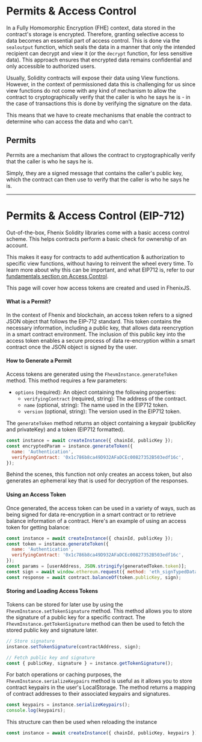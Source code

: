 # Permits & Access Control

In a Fully Homomorphic Encryption (FHE) context, data stored in the contract's storage is encrypted.
Therefore, granting selective access to data becomes an essential part of access control.
This is done via the `sealoutput` function, which seals the data in a manner that only the intended
recipient can decrypt and view it (or the `decrypt` function, for less sensitive data). This approach ensures that
encrypted data remains confidential and only accessible to authorized users.

Usually, Solidity contracts will expose their data using View functions.
However, in the context of permissioned data this is challenging for us since view functions do not come
with any kind of mechanism to allow the contract to cryptographically verify that the caller is who he says he is -
in the case of transactions this is done by verifying the signature on the data.

This means that we have to create mechanisms that enable the contract to determine who can access the data and who can't.

## Permits

Permits are a mechanism that allows the contract to cryptographically verify that the caller is who he says he is.

Simply, they are a signed message that contains the caller's public key, which the contract can then use to verify that the caller is who he says he is.



------------------------------

# Permits & Access Control (EIP-712)

Out-of-the-box, Fhenix Solidity libraries come with a basic access control scheme. This helps contracts perform a basic check for ownership of an account.

This makes it easy for contracts to add authentication & authorization to specific view functions, without having to reinvent the wheel every time. To learn more about why this can be important, and what EIP712 is, refer to our [fundamentals section on Access Control](../fhevm-solidity/access-control.md).

This page will cover how access tokens are created and used in FhenixJS.

#### What is a Permit?

In the context of Fhenix and blockchain, an access token refers to a signed JSON object that follows the EIP-712 standard. This token contains the necessary information, including a public key, that allows data reencryption in a smart contract environment. The inclusion of this public key into the access token enables a secure process of data re-encryption within a smart contract once the JSON object is signed by the user.

#### How to Generate a Permit

Access tokens are generated using the `FhevmInstance.generateToken` method. This method requires a few parameters:

* `options` (required): An object containing the following properties:
    * `verifyingContract` (required, string): The address of the contract.
    * `name` (optional, string): The name used in the EIP712 token.
    * `version` (optional, string): The version used in the EIP712 token.

The `generateToken` method returns an object containing a keypair (publicKey and privateKey) and a token (EIP712 formatted).

```javascript
const instance = await createInstance({ chainId, publicKey });
const encryptedParam = instance.generateToken({
  name: 'Authentication',
  verifyingContract: '0x1c786b8ca49D932AFaDCEc00827352B503edf16c',
});
```

Behind the scenes, this function not only creates an access token, but also generates an ephemeral key that is used for decryption of the responses.&#x20;

#### Using an Access Token

Once generated, the access token can be used in a variety of ways, such as being signed for data re-encryption in a smart contract or to retrieve balance information of a contract. Here's an example of using an access token for getting balance:

```javascript
const instance = await createInstance({ chainId, publicKey });
const token = instance.generateToken({
  name: 'Authentication',
  verifyingContract: '0x1c786b8ca49D932AFaDCEc00827352B503edf16c',
});
const params = [userAddress, JSON.stringify(generatedToken.token)];
const sign = await window.ethereum.request({ method: 'eth_signTypedData_v4', params });
const response = await contract.balanceOf(token.publicKey, sign);
```

#### Storing and Loading Access Tokens

Tokens can be stored for later use by using the `FhevmInstance.setTokenSignature` method. This method allows you to store the signature of a public key for a specific contract. The `FhevmInstance.getTokenSignature` method can then be used to fetch the stored public key and signature later.

```javascript
// Store signature
instance.setTokenSignature(contractAddress, sign);

// Fetch public key and signature
const { publicKey, signature } = instance.getTokenSignature();
```

For batch operations or caching purposes, the `FhevmInstance.serializeKeypairs` method is useful as it allows you to store contract keypairs in the user's LocalStorage. The method returns a mapping of contract addresses to their associated keypairs and signatures.

```javascript
const keypairs = instance.serializeKeypairs();
console.log(keypairs);
```

This structure can then be used when reloading the instance

```javascript
const instance = await createInstance({ chainId, publicKey, keypairs });
```
